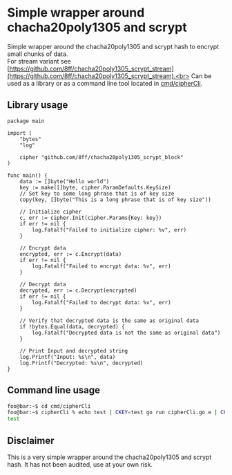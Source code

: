 # Simple wrapper around chacha20poly1305 and scrypt
Simple wrapper around the chacha20poly1305 and scrypt hash to encrypt small chunks of data.<br>
For stream variant see [https://github.com/8ff/chacha20poly1305_scrypt_stream](https://github.com/8ff/chacha20poly1305_scrypt_stream).<br>
Can be used as a library or as a command line tool located in [cmd/cipherCli](cmd/cipherCli).

## Library usage
```golang
package main

import (
	"bytes"
	"log"

	cipher "github.com/8ff/chacha20poly1305_scrypt_block"
)

func main() {
	data := []byte("Hello world")
	key := make([]byte, cipher.ParamDefaults.KeySize)
	// Set key to some long phrase that is of key size
	copy(key, []byte("This is a long phrase that is of key size"))

	// Initialize cipher
	c, err := cipher.Init(cipher.Params{Key: key})
	if err != nil {
		log.Fatalf("Failed to initialize cipher: %v", err)
	}

	// Encrypt data
	encrypted, err := c.Encrypt(data)
	if err != nil {
		log.Fatalf("Failed to encrypt data: %v", err)
	}

	// Decrypt data
	decrypted, err := c.Decrypt(encrypted)
	if err != nil {
		log.Fatalf("Failed to decrypt data: %v", err)
	}

	// Verify that decrypted data is the same as original data
	if !bytes.Equal(data, decrypted) {
		log.Fatalf("Decrypted data is not the same as original data")
	}

	// Print Input and decrypted string
	log.Printf("Input: %s\n", data)
	log.Printf("Decrypted: %s\n", decrypted)
}
```

## Command line usage
```bash
foo@bar:~$ cd cmd/cipherCli
foo@bar:~$ cipherCli % echo test | CKEY=test go run cipherCli.go e | CKEY=test go run cipherCli.go d
test
```


## Disclaimer
This is a very simple wrapper around the chacha20poly1305 and scrypt hash.
It has not been audited, use at your own risk.